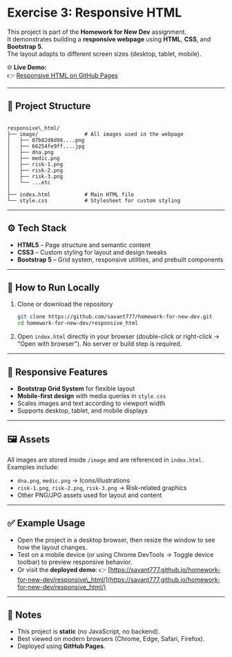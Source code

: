 # Exercise 3: Responsive HTML

This project is part of the **Homework for New Dev** assignment.  
It demonstrates building a **responsive webpage** using **HTML**, **CSS**, and **Bootstrap 5**.  
The layout adapts to different screen sizes (desktop, tablet, mobile).

🌐 **Live Demo:**  
👉 [Responsive HTML on GitHub Pages](https://savant777.github.io/homework-for-new-dev/responsive_html/)

---

## 📂 Project Structure
```

responsive\_html/
├── image/               # All images used in the webpage
│   ├── 07b82d8d98....png
│   ├── 66254fe9ff....jpg
│   ├── dna.png
│   ├── medic.png
│   ├── risk-1.png
│   ├── risk-2.png
│   ├── risk-3.png
│   └── ...etc
│
├── index.html           # Main HTML file
└── style.css            # Stylesheet for custom styling

````

---

## ⚙️ Tech Stack
- **HTML5** – Page structure and semantic content  
- **CSS3** – Custom styling for layout and design tweaks  
- **Bootstrap 5** – Grid system, responsive utilities, and prebuilt components  

---

## 🚀 How to Run Locally

1. Clone or download the repository
   ```bash
   git clone https://github.com/savant777/homework-for-new-dev.git
   cd homework-for-new-dev/responsive_html
   ```

2. Open `index.html` directly in your browser (double-click or right-click → "Open with browser").
   No server or build step is required.

---

## 📱 Responsive Features

* **Bootstrap Grid System** for flexible layout
* **Mobile-first design** with media queries in `style.css`
* Scales images and text according to viewport width
* Supports desktop, tablet, and mobile displays

---

## 🖼️ Assets

All images are stored inside `/image` and are referenced in `index.html`.
Examples include:

* `dna.png`, `medic.png` → Icons/illustrations
* `risk-1.png`, `risk-2.png`, `risk-3.png` → Risk-related graphics
* Other PNG/JPG assets used for layout and content

---

## ✅ Example Usage

* Open the project in a desktop browser, then resize the window to see how the layout changes.
* Test on a mobile device (or using Chrome DevTools → Toggle device toolbar) to preview responsive behavior.
* Or visit the **deployed demo**:
  👉 [https://savant777.github.io/homework-for-new-dev/responsive\_html/](https://savant777.github.io/homework-for-new-dev/responsive_html/)

---

## 📝 Notes

* This project is **static** (no JavaScript, no backend).
* Best viewed on modern browsers (Chrome, Edge, Safari, Firefox).
* Deployed using **GitHub Pages**.
